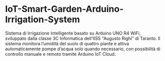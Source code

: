 # IoT-Smart-Garden-Arduino-Irrigation-System
Sistema di Irrigazione Intelligente basato su Arduino UNO R4 WiFi, sviluppato dalla classe 3C Informatica dell'IISS "Augusto Righi" di Taranto. Il sistema monitora l’umidità del suolo di quattro piante e attiva automaticamente pompe d’acqua solo quando necessario, con possibilità di controllo manuale e remoto tramite Arduino IoT Cloud.
